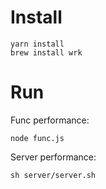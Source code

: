 # Install

    yarn install
    brew install wrk

# Run

Func performance:

    node func.js

Server performance:

    sh server/server.sh
